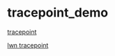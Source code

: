 # tracepoint_demo

[tracepoint](https://blog.csdn.net/u012849539/article/details/106771143)
    
[lwn tracepoint](https://lwn.net/Articles/379903/)